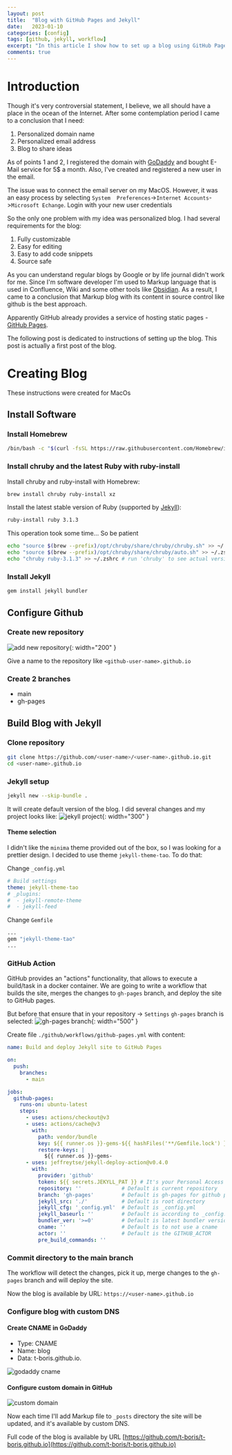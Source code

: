 ```yaml
---
layout: post
title:  "Blog with GitHub Pages and Jekyll"
date:   2023-01-10
categories: [config]
tags: [github, jekyll, workflow]
excerpt: "In this article I show how to set up a blog using GitHub Pages and Jekyll tool"
comments: true
---
```


# Introduction

Though it's very controversial statement, I believe, we all should have a place in the ocean of the Internet. After 
some contemplation period I came to a conclusion that I need:
1. Personalized domain name 
2. Personalized email address 
3. Blog to share ideas

As of points 1 and 2, I registered the domain with [GoDaddy](https://account.godaddy.com/products) and bought E-Mail 
service for 5$ a month. Also, I've created and registered a new user in the email. 

The issue was to connect the email server on my MacOS. However, it was an easy process by selecting 
`System  Preferences`->`Internet Accounts`->`Microsoft Echange`. Login with your new user credentials

So the only one problem with my idea was personalized blog. I had several requirements for the blog:
1. Fully customizable 
2. Easy for editing 
3. Easy to add code snippets
4. Source safe

As you can understand regular blogs by Google or by life journal didn't work for me. Since I'm software developer I'm used 
to Markup language that is used in Confluence, Wiki and some other tools like [Obsidian](https://obsidian.md/). 
As a result, I came to a conclusion that Markup blog with its content in source control like github is the best approach.

Apparently GitHub already provides a service of hosting static pages - [GitHub Pages](https://pages.github.com/).

The following post is dedicated to instructions of setting up the blog. This post is actually a first post of the blog.

# Creating Blog

These instructions were created for MacOs

## Install Software 

### Install Homebrew

```bash
/bin/bash -c "$(curl -fsSL https://raw.githubusercontent.com/Homebrew/install/HEAD/install.sh)"
```

### Install chruby and the latest Ruby with ruby-install

Install chruby and ruby-install with Homebrew:

```bash
brew install chruby ruby-install xz
```

Install the latest stable version of Ruby (supported by [Jekyll](https://jekyllrb.com/)):
```bash
ruby-install ruby 3.1.3
```

This operation took some time... So be patient 

```bash
echo "source $(brew --prefix)/opt/chruby/share/chruby/chruby.sh" >> ~/.zshrc
echo "source $(brew --prefix)/opt/chruby/share/chruby/auto.sh" >> ~/.zshrc
echo "chruby ruby-3.1.3" >> ~/.zshrc # run 'chruby' to see actual version
```

### Install Jekyll

```bash
gem install jekyll bundler
```

## Configure Github 

### Create new repository

![add new repository](/assets/github-new-repo.png){: width="200" }

Give a name to the repository like `<github-user-name>.github.io`

### Create 2 branches 
- main 
- gh-pages

## Build Blog with Jekyll

### Clone repository 

```bash
git clone https://github.com/<user-name>/<user-name>.github.io.git
cd <user-name>.github.io
```

### Jekyll setup 

```bash
jekyll new --skip-bundle .
```

It will create default version of the blog. I did several changes and my project looks like:
![jekyll project](/assets/jekyll-project.png){: width="300" }

#### Theme selection
I didn't like the `minima` theme provided out of the box, so I was looking for a prettier design. 
I decided to use theme `jekyll-theme-tao`. To do that:

Change `_config.yml`

```yaml
# Build settings
theme: jekyll-theme-tao
# _plugins:
#  - jekyll-remote-theme
#  - jekyll-feed
```

Change `Gemfile`

```bash
...
gem "jekyll-theme-tao"
...
```

### GitHub Action 

GitHub provides an "actions" functionality, that allows to execute a build/task in a docker container. We are going to 
write a workflow that builds the site, merges the changes to `gh-pages` branch, and deploy the site to GitHub pages.

But before that ensure that in your repository -> `Settings` `gh-pages` branch is selected:
![gh-pages branch](/assets/gh-pages-branch.png){: width="500" }

Create file `./github/workflows/github-pages.yml` with content:

```yaml
name: Build and deploy Jekyll site to GitHub Pages

on:
  push:
    branches:
      - main

jobs:
  github-pages:
    runs-on: ubuntu-latest
    steps:
      - uses: actions/checkout@v3
      - uses: actions/cache@v3
        with:
          path: vendor/bundle
          key: ${{ runner.os }}-gems-${{ hashFiles('**/Gemfile.lock') }}
          restore-keys: |
            ${{ runner.os }}-gems-
      - uses: jeffreytse/jekyll-deploy-action@v0.4.0
        with:
          provider: 'github'
          token: ${{ secrets.JEKYLL_PAT }} # It's your Personal Access Token(PAT)
          repository: ''             # Default is current repository
          branch: 'gh-pages'         # Default is gh-pages for github provider
          jekyll_src: './'           # Default is root directory
          jekyll_cfg: '_config.yml'  # Default is _config.yml
          jekyll_baseurl: ''         # Default is according to _config.yml
          bundler_ver: '>=0'         # Default is latest bundler version
          cname: ''                  # Default is to not use a cname
          actor: ''                  # Default is the GITHUB_ACTOR
          pre_build_commands: ''
```

### Commit directory to the main branch 

The workflow will detect the changes, pick it up, merge changes to the `gh-pages` branch and will deploy the site. 

Now the blog is available by URL: `https://<user-name>.github.io`

### Configure blog with custom DNS

#### Create CNAME in GoDaddy 

- Type: CNAME 
- Name: blog 
- Data: t-boris.github.io.

![godaddy cname](/assets/godaddy-cname.png)

#### Configure custom domain in GitHub

![custom domain](/assets/gh-custom-domain.png)

Now each time I'll add Markup file to `_posts` directory the site will be updated, and it's available by custom DNS.

Full code of the blog is available by URL [https://github.com/t-boris/t-boris.github.io](https://github.com/t-boris/t-boris.github.io)









